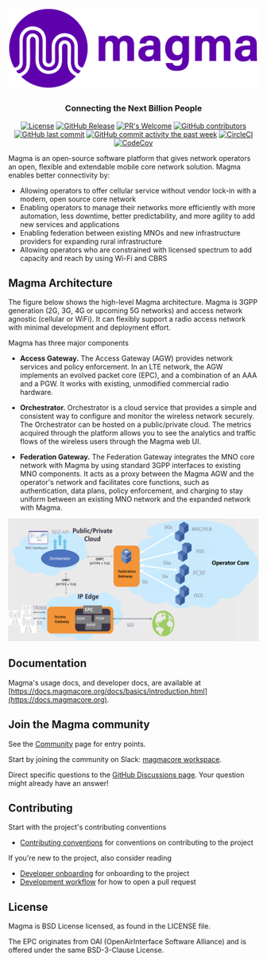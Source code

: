 <h1 align="center">
    <a href="https://www.magmacore.org/"><img src="https://raw.githubusercontent.com/magma/magma/master/docs/docusaurus/static/img/magma-logo-purple.svg" alt="Magma" width="550"></a>
</h1>

<h3 align="center">Connecting the Next Billion People</h3>

<p align="center">
    <a href="https://github.com/magma/magma/blob/master/LICENSE"><img src="https://img.shields.io/badge/license-BSD3clause-blue.svg" alt="License"></a>
    <a href="https://github.com/magma/magma/releases"><img src="https://img.shields.io/github/release/magma/magma" alt="GitHub Release"></a>
    <a href="https://docs.magmacore.org/docs/next/contributing/contribute_workflow"><img src="https://img.shields.io/badge/PRs-welcome-brightgreen.svg" alt="PR's Welcome"></a>
    <a href="https://github.com/magma/magma/graphs/contributors"><img src="https://img.shields.io/github/contributors/magma/magma" alt="GitHub contributors"></a>
    <a href="https://github.com/magma/magma/commits/master"><img src="https://img.shields.io/github/last-commit/magma/magma" alt="GitHub last commit"></a>
    <a href="https://github.com/magma/magma/commits/master"><img src="https://img.shields.io/github/commit-activity/y/magma/magma" alt="GitHub commit activity the past week"></a>
    <a href="https://circleci.com/gh/magma/magma"><img src="https://circleci.com/gh/magma/magma.svg?style=shield" alt="CircleCI"></a>
    <a href="https://codecov.io/gh/magma/magma"><img src="https://codecov.io/gh/magma/magma/branch/master/graph/badge.svg" alt="CodeCov"></a>
</p>

Magma is an open-source software platform that gives network operators an open, flexible and extendable mobile core network solution. Magma enables better connectivity by:

- Allowing operators to offer cellular service without vendor lock-in with a modern, open source core network
- Enabling operators to manage their networks more efficiently with more automation, less downtime, better predictability, and more agility to add new services and applications
- Enabling federation between existing MNOs and new infrastructure providers for expanding rural infrastructure
- Allowing operators who are constrained with licensed spectrum to add capacity and reach by using Wi-Fi and CBRS


## Magma Architecture

The figure below shows the high-level Magma architecture. Magma is 3GPP generation (2G, 3G, 4G or upcoming 5G networks) and access network agnostic (cellular or WiFi). It can flexibly support a radio access network with minimal development and deployment effort.

Magma has three major components

- **Access Gateway.** The Access Gateway (AGW) provides network services and policy enforcement. In an LTE network, the AGW implements an evolved packet core (EPC), and a combination of an AAA and a PGW. It works with existing, unmodified commercial radio hardware.

- **Orchestrator.** Orchestrator is a cloud service that provides a simple and consistent way to configure and monitor the wireless network securely. The Orchestrator can be hosted on a public/private cloud. The metrics acquired through the platform allows you to see the analytics and traffic flows of the wireless users through the Magma web UI.

- **Federation Gateway.** The Federation Gateway integrates the MNO core network with Magma by using standard 3GPP interfaces to existing MNO components.  It acts as a proxy between the Magma AGW and the operator's network and facilitates core functions, such as authentication, data plans, policy enforcement, and charging to stay uniform between an existing MNO network and the expanded network with Magma.

![Magma architecture diagram](docs/readmes/assets/magma_overview.png?raw=true "Magma Architecture")

## Documentation

Magma's usage docs, and developer docs, are available at [https://docs.magmacore.org/docs/basics/introduction.html](https://docs.magmacore.org).

## Join the Magma community

See the [Community](https://www.magmacore.org/community/) page for entry points.

Start by joining the community on Slack: [magmacore workspace](https://join.slack.com/t/magmacore/shared_invite/zt-g76zkofr-g6~jYiS3KRzC9qhAISUC2A).

Direct specific questions to the [GitHub Discussions page](https://github.com/magma/magma/discussions). Your question might already have an answer!

## Contributing

Start with the project's contributing conventions

- [Contributing conventions](https://docs.magmacore.org/docs/next/contributing/contribute_conventions)
  for conventions on contributing to the project

If you're new to the project, also consider reading

- [Developer onboarding](https://docs.magmacore.org/docs/next/contributing/contribute_onboarding)
  for onboarding to the project
- [Development workflow](https://docs.magmacore.org/docs/next/contributing/contribute_workflow) for how to open a
  pull request

## License

Magma is BSD License licensed, as found in the LICENSE file.

The EPC originates from OAI (OpenAirInterface Software Alliance) and is offered under the same BSD-3-Clause License.

